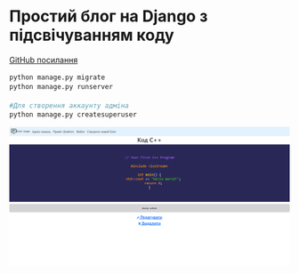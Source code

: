 # Простий блог на Django з підсвічуванням коду

[GitHub посилання](https://github.com/AlexProgramep/DjangoCoderBlog)

```python
python manage.py migrate
python manage.py runserver

#Для створення аккаунту адмiна
python manage.py createsuperuser
```

![Img](https://github.com/AlexProgramep/DjangoCoderBlog/blob/main/DjangoBlog.png)
